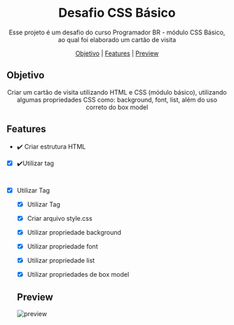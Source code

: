 <h1 align="center">Desafio CSS Básico</h1>

<p align="center">Esse projeto é um desafio do curso Programador BR - módulo CSS Básico, ao qual foi elaborado um cartão de visita</p>

<p align="center">
  <a href="#objetivo">Objetivo</a> |
  <a href="#features">Features</a> |
  <a href="#preview">Preview</a>
</p>


## Objetivo
<p align="center">
  Criar um cartão de visita utilizando HTML e CSS (módulo básico), utilizando algumas propriedades CSS como: background, font, list, além do uso correto do box model
</p>



## Features

+ ✔️ Criar estrutura HTML
+ [X] ✔️Utilizar tag <h1>
+ [X] Utilizar Tag <ul>
+ [X] Utilizar Tag <div>
+ [X] Criar arquivo style.css
+ [X] Utilizar propriedade background
+ [X] Utilizar propriedade font
+ [X] Utilizar propriedade list
+ [X] Utilizar propriedades de box model



## Preview

![preview](https://user-images.githubusercontent.com/68918326/143919825-0246e598-5f91-49ad-af21-8bc32ca23eea.PNG)
